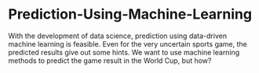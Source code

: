 # Prediction-Using-Machine-Learning
With the development of data science, prediction using data-driven machine learning is feasible. Even for the very uncertain sports game, the predicted results give out some hints. We want to use machine learning methods to predict the game result in the World Cup, but how?
